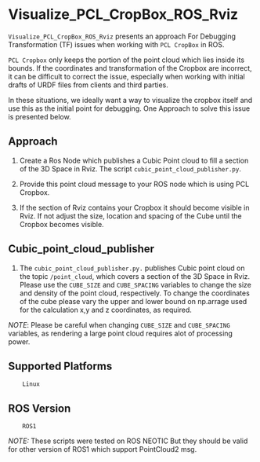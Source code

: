 # Visualize_PCL_CropBox_ROS_Rviz

`Visualize_PCL_CropBox_ROS_Rviz` presents an approach For Debugging Transformation (TF) issues when working with `PCL CropBox` in ROS. 

`PCL Cropbox` only keeps the portion of the point cloud which lies inside its bounds. 
If the coordinates and transformation of the Cropbox are incorrect, it can be difficult to correct the issue, especially when working with initial drafts of URDF files from clients and third parties.

In these situations, we ideally want a way to visualize the cropbox itself and use this as the initial point for debugging. 
One Approach to solve this issue is presented below.

## Approach

1. Create a Ros Node which publishes a Cubic Point cloud to fill a section of the 3D Space in Rviz. The script `cubic_point_cloud_publisher.py`.

2. Provide this point cloud message to your ROS node which is using PCL Cropbox.

3. If the section of Rviz contains your Cropbox it should become visible in Rviz. If not adjust the size, location and spacing of the Cube until the Cropbox becomes visible. 

## Cubic_point_cloud_publisher

1. The `cubic_point_cloud_publisher.py.` publishes Cubic point cloud on the topic `/point_cloud`, which covers a section of the 3D Space in Rviz. Please use the `CUBE_SIZE` and `CUBE_SPACING` variables to change the size and density of the point cloud, respectively.
To change the coordinates of the cube please vary the upper and lower bound on np.arrage used for the calculation x,y and z coordinates, as required.   

*NOTE*: Please be careful when changing `CUBE_SIZE` and `CUBE_SPACING` variables, as rendering a large point cloud requires alot of processing power.


## Supported Platforms

```
    Linux
```
## ROS Version
```
    ROS1
```
*NOTE:* These scripts were tested on ROS NEOTIC But they should be valid for other version of ROS1 which support PointCloud2 msg.